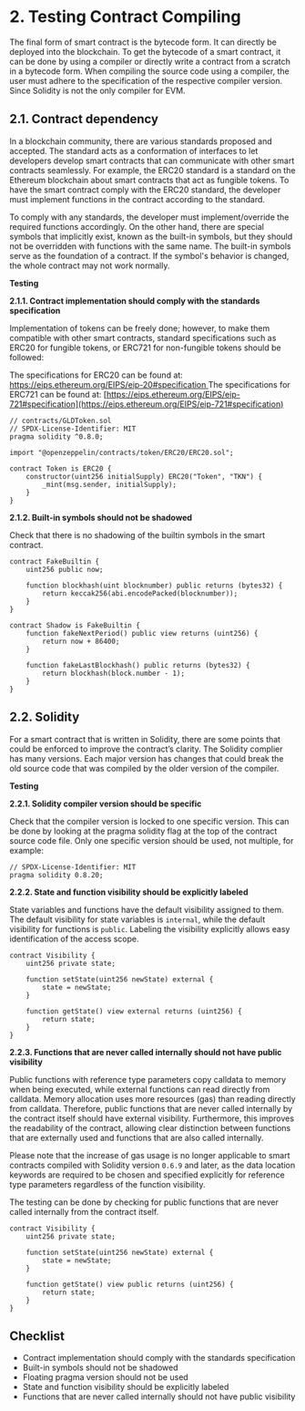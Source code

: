 # 2. Testing Contract Compiling

The final form of smart contract is the bytecode form. It can directly be deployed into the blockchain. To get the bytecode of a smart contract, it can be done by using a compiler or directly write a contract from a scratch in a bytecode form. When compiling the source code using a compiler, the user must adhere to the specification of the respective compiler version. Since Solidity is not the only compiler for EVM.

## 2.1. Contract dependency

In a blockchain community, there are various standards proposed and accepted. The standard acts as a conformation of interfaces to let developers develop smart contracts that can communicate with other smart contracts seamlessly. For example, the ERC20 standard is a standard on the Ethereum blockchain about smart contracts that act as fungible tokens. To have the smart contract comply with the ERC20 standard, the developer must implement functions in the contract according to the standard.

To comply with any standards, the developer must implement/override the required functions accordingly. On the other hand, there are special symbols that implicitly exist, known as the built-in symbols, but they should not be overridden with functions with the same name. The built-in symbols serve as the foundation of a contract. If the symbol's behavior is changed, the whole contract may not work normally.

**Testing**

**2.1.1. Contract implementation should comply with the standards specification**

Implementation of tokens can be freely done; however, to make them compatible with other smart contracts, standard specifications such as ERC20 for fungible tokens, or ERC721 for non-fungible tokens should be followed:

The specifications for ERC20 can be found at: [https://eips.ethereum.org/EIPS/eip-20#specification ](https://eips.ethereum.org/EIPS/eip-20#specification)The specifications for ERC721 can be found at: [https://eips.ethereum.org/EIPS/eip-721#specification](https://eips.ethereum.org/EIPS/eip-721#specification)

```solidity
// contracts/GLDToken.sol
// SPDX-License-Identifier: MIT
pragma solidity ^0.8.0;

import "@openzeppelin/contracts/token/ERC20/ERC20.sol";

contract Token is ERC20 {
    constructor(uint256 initialSupply) ERC20("Token", "TKN") {
        _mint(msg.sender, initialSupply);
    }
}
```

**2.1.2. Built-in symbols should not be shadowed**

Check that there is no shadowing of the builtin symbols in the smart contract.

```solidity
contract FakeBuiltin {
    uint256 public now;

    function blockhash(uint blocknumber) public returns (bytes32) {
        return keccak256(abi.encodePacked(blocknumber));
    }
}

contract Shadow is FakeBuiltin {
    function fakeNextPeriod() public view returns (uint256) {
        return now + 86400;
    }

    function fakeLastBlockhash() public returns (bytes32) {
        return blockhash(block.number - 1);
    }
}
```

## 2.2. Solidity

For a smart contract that is written in Solidity, there are some points that could be enforced to improve the contract’s clarity. The Solidity complier has many versions. Each major version has changes that could break the old source code that was compiled by the older version of the compiler.

**Testing**

**2.2.1. Solidity compiler version should be specific**

Check that the compiler version is locked to one specific version. This can be done by looking at the pragma solidity flag at the top of the contract source code file. Only one specific version should be used, not multiple, for example:

```solidity
// SPDX-License-Identifier: MIT
pragma solidity 0.8.20;
```

**2.2.2. State and function visibility should be explicitly labeled**

State variables and functions have the default visibility assigned to them. The default visibility for state variables is `internal`, while the default visibility for functions is `public`. Labeling the visibility explicitly allows easy identification of the access scope.

```solidity
contract Visibility {
    uint256 private state;

    function setState(uint256 newState) external {
        state = newState;
    }

    function getState() view external returns (uint256) {
        return state;
    }
}
```

**2.2.3. Functions that are never called internally should not have public visibility**

Public functions with reference type parameters copy calldata to memory when being executed, while external functions can read directly from calldata. Memory allocation uses more resources (gas) than reading directly from calldata. Therefore, public functions that are never called internally by the contract itself should have external visibility. Furthermore, this improves the readability of the contract, allowing clear distinction between functions that are externally used and functions that are also called internally.

Please note that the increase of gas usage is no longer applicable to smart contracts compiled with Solidity version `0.6.9` and later, as the data location keywords are required to be chosen and specified explicitly for reference type parameters regardless of the function visibility.

The testing can be done by checking for public functions that are never called internally from the contract itself.

```solidity
contract Visibility {
    uint256 private state;

    function setState(uint256 newState) external {
        state = newState;
    }

    function getState() view public returns (uint256) {
        return state;
    }
}
```

## Checklist

* Contract implementation should comply with the standards specification
* Built-in symbols should not be shadowed
* Floating pragma version should not be used
* State and function visibility should be explicitly labeled
* Functions that are never called internally should not have public visibility
